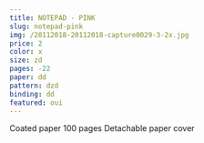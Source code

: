 ```yaml
---
title: NOTEPAD - PINK
slug: notepad-pink
img: /20112018-20112018-capture0029-3-2x.jpg
price: 2
color: x
size: zd
pages: -22
paper: dd
pattern: dzd
binding: dd
featured: oui
---
```

Coated paper
100 pages
Detachable paper cover
